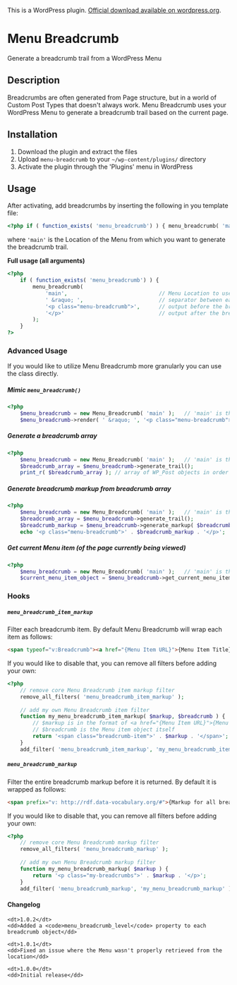 This is a WordPress plugin. [Official download available on wordpress.org](http://wordpress.org/extend/plugins/menu-breadcrumb/).

# Menu Breadcrumb

Generate a breadcrumb trail from a WordPress Menu

## Description

Breadcrumbs are often generated from Page structure, but in a world of Custom Post Types that doesn't always work. Menu Breadcrumb uses your WordPress Menu to generate a breadcrumb trail based on the current page.

## Installation

1. Download the plugin and extract the files
1. Upload `menu-breadcrumb` to your `~/wp-content/plugins/` directory
1. Activate the plugin through the 'Plugins' menu in WordPress

## Usage

After activating, add breadcrumbs by inserting the following in you template file:

```php
<?php if ( function_exists( 'menu_breadcrumb') ) { menu_breadcrumb( 'main' ); } ?>
```

where `'main'` is the Location of the Menu from which you want to generate the breadcrumb trail.

**Full usage (all arguments)**

```php
<?php 
    if ( function_exists( 'menu_breadcrumb') ) { 
        menu_breadcrumb( 
            'main',                             // Menu Location to use for breadcrumb
            ' &raquo; ',                        // separator between each breadcrumb
            '<p class="menu-breadcrumb">',      // output before the breadcrumb
            '</p>'                              // output after the breadcrumb
        ); 
    } 
?>
```

### Advanced Usage

If you would like to utilize Menu Breadcrumb more granularly you can use the class directly.

##### Mimic `menu_breadcrumb()`

```php
<?php
    $menu_breadcrumb = new Menu_Breadcrumb( 'main' );   // 'main' is the Menu Location
	$menu_breadcrumb->render( ' &raquo; ', '<p class="menu-breadcrumb">', '</p>' );
```

##### Generate a breadcrumb array

```php
<?php
    $menu_breadcrumb = new Menu_Breadcrumb( 'main' );   // 'main' is the Menu Location
	$breadcrumb_array = $menu_breadcrumb->generate_trail();
	print_r( $breadcrumb_array ); // array of WP_Post objects in order of breadcrumb
```

##### Generate breadcrumb markup from breadcrumb array

```php
<?php
    $menu_breadcrumb = new Menu_Breadcrumb( 'main' );   // 'main' is the Menu Location
	$breadcrumb_array = $menu_breadcrumb->generate_trail();
	$breadcrumb_markup = $menu_breadcrumb->generate_markup( $breadcrumb_array, ' &raquo; ' );
	echo '<p class="menu-breadcrumb">' . $breadcrumb_markup . '</p>';
```

##### Get current Menu item (of the page currently being viewed)

```php
<?php
    $menu_breadcrumb = new Menu_Breadcrumb( 'main' );   // 'main' is the Menu Location
	$current_menu_item_object = $menu_breadcrumb->get_current_menu_item_object();
```

### Hooks

##### `menu_breadcrumb_item_markup`

Filter each breadcrumb item. By default Menu Breadcrumb will wrap each item as follows:

```html
<span typeof="v:Breadcrumb"><a href="{Menu Item URL}">{Menu Item Title}</a></span>
```

If you would like to disable that, you can remove all filters before adding your own:

```php
<?php
    // remove core Menu Breadcrumb item markup filter
    remove_all_filters( 'menu_breadcrumb_item_markup' );
    
    // add my own Menu Breadcrumb item filter
    function my_menu_breadcrumb_item_markup( $markup, $breadcrumb ) {
        // $markup is in the format of <a href="{Menu Item URL}">{Menu Item Title}</a>
        // $breadcrumb is the Menu item object itself
        return '<span class="breadcrumb-item">' . $markup . '</span>';
    }
    add_filter( 'menu_breadcrumb_item_markup', 'my_menu_breadcrumb_item_markup', 10, 2 );
```

##### `menu_breadcrumb_markup`

Filter the entire breadcrumb markup before it is returned. By default it is wrapped as follows:

```html
<span prefix="v: http://rdf.data-vocabulary.org/#">{Markup for all breadcrumbs after they have been filtered}</span>
```

If you would like to disable that, you can remove all filters before adding your own:

```php
<?php
    // remove core Menu Breadcrumb markup filter
    remove_all_filters( 'menu_breadcrumb_markup' );
    
    // add my own Menu Breadcrumb markup filter
    function my_menu_breadcrumb_markup( $markup ) {
        return '<p class="my-breadcrumbs">' . $markup . '</p>';
    }
    add_filter( 'menu_breadcrumb_markup', 'my_menu_breadcrumb_markup' );
```

#### Changelog

<dl>

    <dt>1.0.2</dt>
    <dd>Added a <code>menu_breadcrumb_level</code> property to each breadcrumb object</dd>

    <dt>1.0.1</dt>
    <dd>Fixed an issue where the Menu wasn't properly retrieved from the location</dd>

	<dt>1.0.0</dt>
    <dd>Initial release</dd>

</dl>